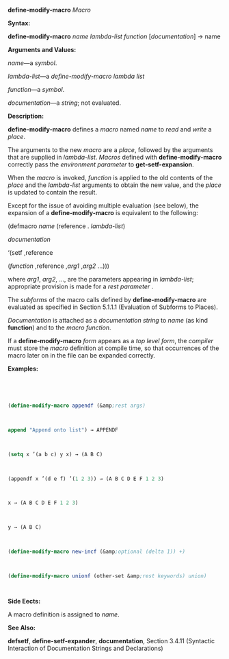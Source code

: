 **define-modify-macro** *Macro* 



**Syntax:** 



**define-modify-macro** *name lambda-list function* [*documentation*] →  name 



**Arguments and Values:** 



*name*—a *symbol*. 



*lambda-list*—a *define-modify-macro lambda list* 



*function*—a *symbol*. 



*documentation*—a *string*; not evaluated. 



**Description:** 



**define-modify-macro** defines a *macro* named *name* to *read* and *write* a *place*. 



The arguments to the new *macro* are a *place*, followed by the arguments that are supplied in *lambda-list*. *Macros* defined with **define-modify-macro** correctly pass the *environment parameter* to **get-setf-expansion**. 



When the *macro* is invoked, *function* is applied to the old contents of the *place* and the *lambda-list* arguments to obtain the new value, and the *place* is updated to contain the result. 



Except for the issue of avoiding multiple evaluation (see below), the expansion of a **define-modify-macro** is equivalent to the following: 



(defmacro *name* (reference . *lambda-list*) 



*documentation* 



‘(setf ,reference 



(*function* ,reference ,*arg1* ,*arg2* ...))) 



where *arg1*, *arg2*, ..., are the parameters appearing in *lambda-list*; appropriate provision is made for a *rest parameter* . 



The *subforms* of the macro calls defined by **define-modify-macro** are evaluated as specified in Section 5.1.1.1 (Evaluation of Subforms to Places). 



*Documentation* is attached as a *documentation string* to *name* (as kind **function**) and to the *macro function*. 



If a **define-modify-macro** *form* appears as a *top level form*, the *compiler* must store the *macro* definition at compile time, so that occurrences of the macro later on in the file can be expanded correctly. 







 



 



**Examples:**
```lisp
 



(define-modify-macro appendf (&amp;rest args) 



append "Append onto list") → APPENDF 



(setq x ’(a b c) y x) → (A B C) 



(appendf x ’(d e f) ’(1 2 3)) → (A B C D E F 1 2 3) 



x → (A B C D E F 1 2 3) 



y → (A B C) 



(define-modify-macro new-incf (&amp;optional (delta 1)) +) 



(define-modify-macro unionf (other-set &amp;rest keywords) union) 




```
**Side Eects:** 



A macro definition is assigned to *name*. 



**See Also:** 



**defsetf**, **define-setf-expander**, **documentation**, Section 3.4.11 (Syntactic Interaction of Documentation Strings and Declarations) 



